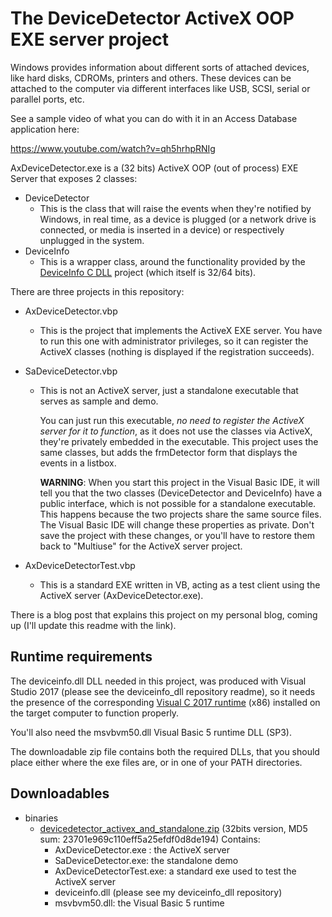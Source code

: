 # The DeviceDetector ActiveX OOP EXE server project

Windows provides information about different sorts of attached devices, like hard disks, CDROMs, printers and others. These devices can be attached to the computer via different interfaces like USB, SCSI, serial or parallel ports, etc.

See a sample video of what you can do with it in an Access Database application here:

https://www.youtube.com/watch?v=qh5hrhpRNIg

AxDeviceDetector.exe is a (32 bits) ActiveX OOP (out of process) EXE Server that exposes 2 classes:

* DeviceDetector
  * This is the class that will raise the events when they're notified by Windows, in real time, as a device is plugged (or a network drive is connected, or media is inserted in a device) or respectively unplugged in the system.
* DeviceInfo
  * This is a wrapper class, around the functionality provided by the [DeviceInfo C DLL](https://github.com/francescofoti/deviceinfo_dll) project (which itself is 32/64 bits).

There are three projects in this repository:

* AxDeviceDetector.vbp

  * This is the project that implements the ActiveX EXE server.
    You have to run this one with administrator privileges, so it can register the ActiveX classes (nothing is displayed if the registration succeeds).

* SaDeviceDetector.vbp

  * This is not an ActiveX server, just a standalone executable that serves as sample and demo.

    You can just run this executable, *no need to register the ActiveX server for it to function*, as it does not use the classes via ActiveX, they're privately embedded in the executable.
    This project uses the same classes, but adds the frmDetector form that displays the events in a listbox.

    **WARNING**:
    When you start this project in the Visual Basic IDE, it will tell you that the two classes (DeviceDetector and DeviceInfo) have a public interface, which is not possible for a standalone executable. This happens because the two projects share the same source files. The Visual Basic IDE will change these properties as private. Don't save the project with these changes, or you'll have to restore them back to "Multiuse" for the ActiveX server project.
  
* AxDeviceDetectorTest.vbp

  * This is a standard EXE written in VB, acting as a test client using the ActiveX server (AxDeviceDetector.exe).

There is a blog post that explains this project on my personal blog, coming up (I'll update this readme with the link).

## Runtime requirements

The deviceinfo.dll DLL needed in this project, was produced with Visual Studio 2017 (please see the deviceinfo_dll repository readme),  so it needs the presence of the corresponding [Visual C 2017 runtime](https://support.microsoft.com/fr-ch/help/2977003/the-latest-supported-visual-c-downloads) (x86) installed on the target computer to function properly.

You'll also need the msvbvm50.dll Visual Basic 5 runtime DLL (SP3).

The downloadable zip file contains both the required DLLs, that you should place either where the exe files are, or in one of your PATH directories.

## Downloadables

* binaries
  * [devicedetector_activex_and_standalone.zip]() (32bits version, MD5 sum: 23701e969c110eff5a25efdf0d8de194)
    Contains:
    * AxDeviceDetector.exe : the ActiveX server
    * SaDeviceDetector.exe: the standalone demo
    * AxDeviceDetectorTest.exe: a standard exe used to test the ActiveX server
    * deviceinfo.dll (please see my deviceinfo_dll repository)
    * msvbvm50.dll: the Visual Basic 5 runtime
